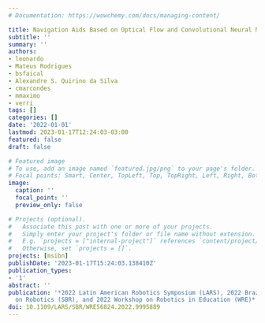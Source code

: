 ```yaml
---
# Documentation: https://wowchemy.com/docs/managing-content/

title: Navigation Aids Based on Optical Flow and Convolutional Neural Network
subtitle: ''
summary: ''
authors:
- leonardo
- Mateus Rodrigues
- bsfaical
- Alexandre S. Quirino da Silva
- cmarcondes
- mmaximo
- verri
tags: []
categories: []
date: '2022-01-01'
lastmod: 2023-01-17T12:24:03-03:00
featured: false
draft: false

# Featured image
# To use, add an image named `featured.jpg/png` to your page's folder.
# Focal points: Smart, Center, TopLeft, Top, TopRight, Left, Right, BottomLeft, Bottom, BottomRight.
image:
  caption: ''
  focal_point: ''
  preview_only: false

# Projects (optional).
#   Associate this post with one or more of your projects.
#   Simply enter your project's folder or file name without extension.
#   E.g. `projects = ["internal-project"]` references `content/project/deep-learning/index.md`.
#   Otherwise, set `projects = []`.
projects: [msibn]
publishDate: '2023-01-17T15:24:03.138410Z'
publication_types:
- '1'
abstract: ''
publication: '*2022 Latin American Robotics Symposium (LARS), 2022 Brazilian Symposium
  on Robotics (SBR), and 2022 Workshop on Robotics in Education (WRE)*'
doi: 10.1109/LARS/SBR/WRE56824.2022.9995889
---
```

